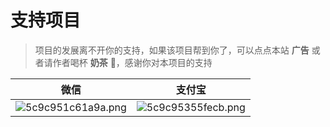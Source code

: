 # 支持项目
> 项目的发展离不开你的支持，如果该项目帮到你了，可以点点本站 **广告** 或者请作者喝杯 **奶茶** 🧋，感谢你对本项目的支持

|   微信  |   支付宝  |
|--- | --- |
|  ![5c9c951c61a9a.png](https://img.el-admin.xin/images/2020/06/25/5c9c951c61a9a.png)   |  ![5c9c95355fecb.png](https://img.el-admin.xin/images/2020/06/25/5c9c95355fecb.png)  |
